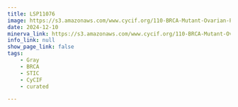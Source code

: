 ```yaml
---
title: LSP11076
image: https://s3.amazonaws.com/www.cycif.org/110-BRCA-Mutant-Ovarian-Precursors/LSP11076/LSP11076.png
date: 2024-12-10
minerva_link: https://s3.amazonaws.com/www.cycif.org/110-BRCA-Mutant-Ovarian-Precursors/LSP11076/index.html
info_link: null
show_page_link: false
tags:
    - Gray
    - BRCA
    - STIC
    - CyCIF
    - curated

---
```

